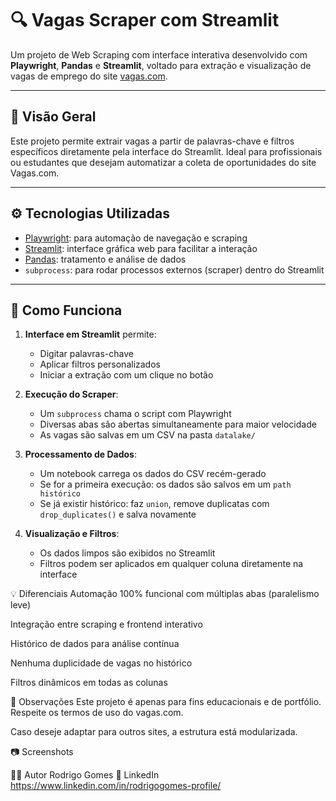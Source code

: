 # 🔍 Vagas Scraper com Streamlit

Um projeto de Web Scraping com interface interativa desenvolvido com **Playwright**, **Pandas** e **Streamlit**, voltado para extração e visualização de vagas de emprego do site [vagas.com](https://www.vagas.com.br).

---

## 🧠 Visão Geral

Este projeto permite extrair vagas a partir de palavras-chave e filtros específicos diretamente pela interface do Streamlit. Ideal para profissionais ou estudantes que desejam automatizar a coleta de oportunidades do site Vagas.com.

---

## ⚙️ Tecnologias Utilizadas

- [Playwright](https://playwright.dev/python/): para automação de navegação e scraping
- [Streamlit](https://streamlit.io/): interface gráfica web para facilitar a interação
- [Pandas](https://pandas.pydata.org/): tratamento e análise de dados
- `subprocess`: para rodar processos externos (scraper) dentro do Streamlit

---

## 🧩 Como Funciona

1. **Interface em Streamlit** permite:
   - Digitar palavras-chave
   - Aplicar filtros personalizados
   - Iniciar a extração com um clique no botão

2. **Execução do Scraper**:
   - Um `subprocess` chama o script com Playwright
   - Diversas abas são abertas simultaneamente para maior velocidade
   - As vagas são salvas em um CSV na pasta `datalake/`

3. **Processamento de Dados**:
   - Um notebook carrega os dados do CSV recém-gerado
   - Se for a primeira execução: os dados são salvos em um `path histórico`
   - Se já existir histórico: faz `union`, remove duplicatas com `drop_duplicates()` e salva novamente

4. **Visualização e Filtros**:
   - Os dados limpos são exibidos no Streamlit
   - Filtros podem ser aplicados em qualquer coluna diretamente na interface

💡 Diferenciais
Automação 100% funcional com múltiplas abas (paralelismo leve)

Integração entre scraping e frontend interativo

Histórico de dados para análise contínua

Nenhuma duplicidade de vagas no histórico

Filtros dinâmicos em todas as colunas

📌 Observações
Este projeto é apenas para fins educacionais e de portfólio. Respeite os termos de uso do vagas.com.

Caso deseje adaptar para outros sites, a estrutura está modularizada.

📷 Screenshots

🧑‍💻 Autor
Rodrigo Gomes
🔗 LinkedIn https://www.linkedin.com/in/rodrigogomes-profile/
